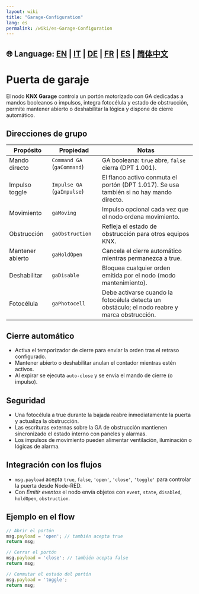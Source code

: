 ```yaml
---
layout: wiki
title: "Garage-Configuration"
lang: es
permalink: /wiki/es-Garage-Configuration
---
```

🌐 Language: [EN](https://supergiovane.github.io/node-red-contrib-knx-ultimate/wiki/Garage-Configuration) | [IT](https://supergiovane.github.io/node-red-contrib-knx-ultimate/wiki/it-Garage-Configuration) | [DE](https://supergiovane.github.io/node-red-contrib-knx-ultimate/wiki/de-Garage-Configuration) | [FR](https://supergiovane.github.io/node-red-contrib-knx-ultimate/wiki/fr-Garage-Configuration) | [ES](https://supergiovane.github.io/node-red-contrib-knx-ultimate/wiki/es-Garage-Configuration) | [简体中文](https://supergiovane.github.io/node-red-contrib-knx-ultimate/wiki/zh-CN-Garage-Configuration)
---
# Puerta de garaje
El nodo **KNX Garage** controla un portón motorizado con GA dedicadas a mandos booleanos o impulsos, integra fotocélula y estado de obstrucción, permite mantener abierto o deshabilitar la lógica y dispone de cierre automático.
## Direcciones de grupo
|Propósito|Propiedad|Notas|
|--|--|--|
| Mando directo | `Command GA` (`gaCommand`) | GA booleana: `true` abre, `false` cierra (DPT 1.001). |
| Impulso toggle | `Impulse GA` (`gaImpulse`) | El flanco activo conmuta el portón (DPT 1.017). Se usa también si no hay mando directo. |
| Movimiento | `gaMoving` | Impulso opcional cada vez que el nodo ordena movimiento. |
| Obstrucción | `gaObstruction` | Refleja el estado de obstrucción para otros equipos KNX. |
| Mantener abierto | `gaHoldOpen` | Cancela el cierre automático mientras permanezca a true. |
| Deshabilitar | `gaDisable` | Bloquea cualquier orden emitida por el nodo (modo mantenimiento). |
| Fotocélula | `gaPhotocell` | Debe activarse cuando la fotocélula detecta un obstáculo; el nodo reabre y marca obstrucción. |
## Cierre automático
- Activa el temporizador de cierre para enviar la orden tras el retraso configurado.
- Mantener abierto o deshabilitar anulan el contador mientras estén activos.
- Al expirar se ejecuta `auto-close` y se envía el mando de cierre (o impulso).
## Seguridad
- Una fotocélula a true durante la bajada reabre inmediatamente la puerta y actualiza la obstrucción.
- Las escrituras externas sobre la GA de obstrucción mantienen sincronizado el estado interno con paneles y alarmas.
- Los impulsos de movimiento pueden alimentar ventilación, iluminación o lógicas de alarma.
## Integración con los flujos
- `msg.payload` acepta `true`, `false`, `'open'`, `'close'`, `'toggle'` para controlar la puerta desde Node-RED.
- Con *Emitir eventos* el nodo envía objetos con `event`, `state`, `disabled`, `holdOpen`, `obstruction`.
## Ejemplo en el flow
```javascript
// Abrir el portón
msg.payload = 'open'; // también acepta true
return msg;
```
```javascript
// Cerrar el portón
msg.payload = 'close'; // también acepta false
return msg;
```
```javascript
// Conmutar el estado del portón
msg.payload = 'toggle';
return msg;
```
